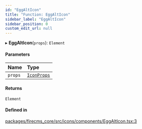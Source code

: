 ```yaml
---
id: "EggAltIcon"
title: "Function: EggAltIcon"
sidebar_label: "EggAltIcon"
sidebar_position: 0
custom_edit_url: null
---
```


▸ **EggAltIcon**(`props`): `Element`

#### Parameters

| Name | Type |
| :------ | :------ |
| `props` | [`IconProps`](../types/IconProps.md) |

#### Returns

`Element`

#### Defined in

[packages/firecms_core/src/icons/components/EggAltIcon.tsx:3](https://github.com/FireCMSco/firecms/blob/d45f3739/packages/firecms_core/src/icons/components/EggAltIcon.tsx#L3)
